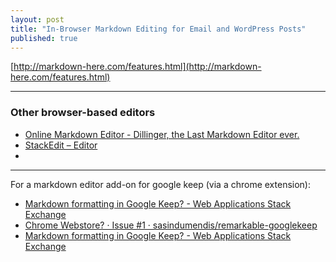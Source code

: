 ```yaml
---
layout: post
title: "In-Browser Markdown Editing for Email and WordPress Posts"
published: true
---
```


[http://markdown-here.com/features.html](http://markdown-here.com/features.html)

---

### Other browser-based editors

* [Online Markdown Editor - Dillinger, the Last Markdown Editor ever.](http://dillinger.io/)
* [StackEdit – Editor](https://stackedit.io/editor)
* 

---

For a markdown editor add-on for google keep (via a chrome extension):

* [Markdown formatting in Google Keep? - Web Applications Stack Exchange](http://webapps.stackexchange.com/questions/88955/markdown-formatting-in-google-keep)
* [Chrome Webstore? · Issue #1 · sasindumendis/remarkable-googlekeep](https://github.com/sasindumendis/remarkable-googlekeep/issues/1)
* [Markdown formatting in Google Keep? - Web Applications Stack Exchange](https://webapps.stackexchange.com/questions/88955/markdown-formatting-in-google-keep?noredirect=1#comment82527_88955)


